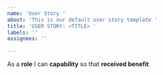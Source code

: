 ```yaml
---
name: 'User Story '
about: 'This is our default user story template '
title: 'USER STORY: <TITLE> '
labels: ''
assignees: ''

---
```


As a **role** I can **capability** so that **received benefit**
